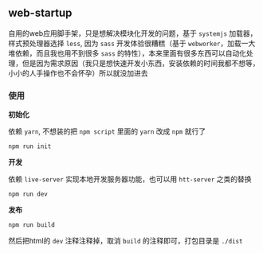 ## web-startup

自用的web应用脚手架，只是想解决模块化开发的问题，基于 `systemjs` 加载器，样式预处理器选择 `less`, 因为 `sass` 开发体验很糟糕（基于 `webworker`，加载一大堆依赖，而且我也用不到很多 `sass` 的特性），本来里面有很多东西可以自动化处理，但是因为需求原因（我只是想快速开发小东西，安装依赖的时间我都不想等，小小的人手操作也不会怀孕）所以就没加进去

### 使用

**初始化**

依赖 `yarn`, 不想装的把 `npm script` 里面的 `yarn` 改成 `npm` 就行了

    npm run init

**开发**

依赖 `live-server` 实现本地开发服务器功能，也可以用 `htt-server` 之类的替换

    npm run dev

**发布**

    npm run build

然后把html的 `dev` 注释注释掉，取消 `build` 的注释即可，打包目录是 `./dist`